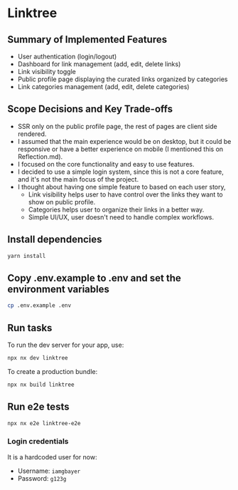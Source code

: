 # Linktree

## Summary of Implemented Features

- User authentication (login/logout)
- Dashboard for link management (add, edit, delete links)
- Link visibility toggle
- Public profile page displaying the curated links organized by categories
- Link categories management (add, edit, delete categories)

## Scope Decisions and Key Trade-offs

- SSR only on the public profile page, the rest of pages are client side rendered.
- I assumed that the main experience would be on desktop, but it could be responsive or have a better experience on mobile (I mentioned this on Reflection.md).
- I focused on the core functionality and easy to use features.
- I decided to use a simple login system, since this is not a core feature, and it's not the main focus of the project.
- I thought about having one simple feature to based on each user story,
    - Link visibility helps user to have control over the links they want to show on public profile.
    - Categories helps user to organize their links in a better way.
    - Simple UI/UX, user doesn't need to handle complex workflows.

## Install dependencies

```sh
yarn install
```

## Copy .env.example to .env and set the environment variables

```sh
cp .env.example .env
```

## Run tasks

To run the dev server for your app, use:

```sh
npx nx dev linktree
```

To create a production bundle:

```sh
npx nx build linktree
```

## Run e2e tests

```sh
npx nx e2e linktree-e2e
```

### Login credentials

It is a hardcoded user for now:

- Username: `iamgbayer`
- Password: `g123g`
